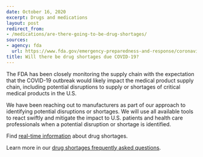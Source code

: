 ```yaml
---
date: October 16, 2020
excerpt: Drugs and medications
layout: post
redirect_from:
- /medications/are-there-going-to-be-drug-shortages/
sources:
- agency: fda
  url: https://www.fda.gov/emergency-preparedness-and-response/coronavirus-disease-2019-covid-19/coronavirus-disease-2019-covid-19-frequently-asked-questions
title: Will there be drug shortages due COVID-19?
---
```


The FDA has been closely monitoring the supply chain with the expectation that the COVID-19 outbreak would likely impact the medical product supply chain, including potential disruptions to supply or shortages of critical medical products in the U.S.

We have been reaching out to manufacturers as part of our approach to identifying potential disruptions or shortages. We will use all available tools to react swiftly and mitigate the impact to U.S. patients and health care professionals when a potential disruption or shortage is identified.

Find [real-time information](https://www.accessdata.fda.gov/scripts/drugshortages/default.cfm) about drug shortages.

Learn more in our [drug shortages frequently asked questions](https://www.fda.gov/drugs/drug-shortages/frequently-asked-questions-about-drug-shortages).